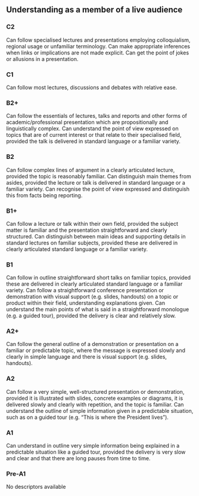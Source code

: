 ## Understanding as a member of a live audience
### C2
Can follow specialised lectures and presentations employing colloquialism, regional usage or unfamiliar terminology.
Can make appropriate inferences when links or implications are not made explicit.
Can get the point of jokes or allusions in a presentation.
### C1
Can follow most lectures, discussions and debates with relative ease.
### B2+
Can follow the essentials of lectures, talks and reports and other forms of academic/professional presentation which are propositionally and linguistically complex.
Can understand the point of view expressed on topics that are of current interest or that relate to their specialised field, provided the talk is delivered in standard language or a familiar variety.
### B2
Can follow complex lines of argument in a clearly articulated lecture, provided the topic is reasonably familiar.
Can distinguish main themes from asides, provided the lecture or talk is delivered in standard language or a familiar variety.
Can recognise the point of view expressed and distinguish this from facts being reporting.
### B1+
Can follow a lecture or talk within their own field, provided the subject matter is familiar and the presentation straightforward and clearly structured.
Can distinguish between main ideas and supporting details in standard lectures on familiar subjects, provided these are delivered in clearly articulated standard language or a familiar variety.
### B1
Can follow in outline straightforward short talks on familiar topics, provided these are delivered in clearly articulated standard language or a familiar variety.
Can follow a straightforward conference presentation or demonstration with visual support (e.g. slides, handouts) on a topic or product within their field, understanding explanations given.
Can understand the main points of what is said in a straightforward monologue (e.g. a guided tour), provided the delivery is clear and relatively slow.
### A2+
Can follow the general outline of a demonstration or presentation on a familiar or predictable topic, where the message is expressed slowly and clearly in simple language and there is visual support (e.g. slides, handouts).
### A2
Can follow a very simple, well-structured presentation or demonstration, provided it is illustrated with slides, concrete examples or diagrams, it is delivered slowly and clearly with repetition, and the topic is familiar.
Can understand the outline of simple information given in a predictable situation, such as on a guided tour (e.g. “This is where the President lives”).
### A1
Can understand in outline very simple information being explained in a predictable situation like a guided tour, provided the delivery is very slow and clear and that there are long pauses from time to time.
### Pre-A1
No descriptors available